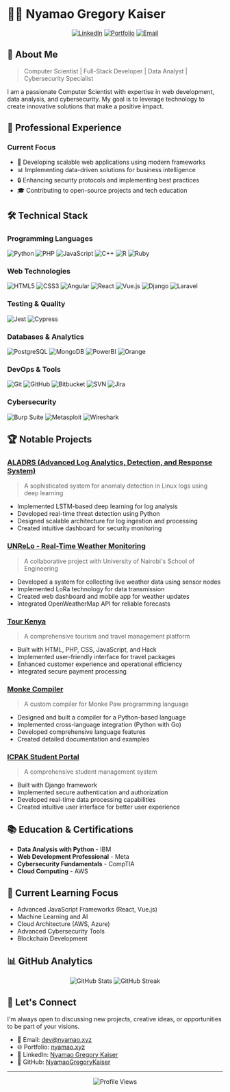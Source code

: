 # 👨‍💻 Nyamao Gregory Kaiser

<div align="center">
  
  [![LinkedIn](https://img.shields.io/badge/LinkedIn-0077B5?style=for-the-badge&logo=linkedin&logoColor=white)](https://www.linkedin.com/in/nyamao-gregory-kaiser/)
  [![Portfolio](https://img.shields.io/badge/Portfolio-000000?style=for-the-badge&logo=About.me&logoColor=white)](https://nyamao.xyz)
  [![Email](https://img.shields.io/badge/Email-D14836?style=for-the-badge&logo=gmail&logoColor=white)](mailto:dev@nyamao.xyz)
  
</div>

## 🚀 About Me

> Computer Scientist | Full-Stack Developer | Data Analyst | Cybersecurity Specialist

I am a passionate Computer Scientist with expertise in web development, data analysis, and cybersecurity. My goal is to leverage technology to create innovative solutions that make a positive impact.

## 💼 Professional Experience

### Current Focus
- 🔧 Developing scalable web applications using modern frameworks
- 📊 Implementing data-driven solutions for business intelligence
- 🔒 Enhancing security protocols and implementing best practices
- 🎓 Contributing to open-source projects and tech education

## 🛠️ Technical Stack

### Programming Languages
![Python](https://img.shields.io/badge/Python-3776AB?style=for-the-badge&logo=python&logoColor=white)
![PHP](https://img.shields.io/badge/PHP-777BB4?style=for-the-badge&logo=php&logoColor=white)
![JavaScript](https://img.shields.io/badge/JavaScript-F7DF1E?style=for-the-badge&logo=javascript&logoColor=black)
![C++](https://img.shields.io/badge/C++-00599C?style=for-the-badge&logo=c%2B%2B&logoColor=white)
![R](https://img.shields.io/badge/R-276DC3?style=for-the-badge&logo=r&logoColor=white)
![Ruby](https://img.shields.io/badge/Ruby-CC342D?style=for-the-badge&logo=ruby&logoColor=white)

### Web Technologies
![HTML5](https://img.shields.io/badge/HTML5-E34F26?style=for-the-badge&logo=html5&logoColor=white)
![CSS3](https://img.shields.io/badge/CSS3-1572B6?style=for-the-badge&logo=css3&logoColor=white)
![Angular](https://img.shields.io/badge/Angular-DD0031?style=for-the-badge&logo=angular&logoColor=white)
![React](https://img.shields.io/badge/React-20232A?style=for-the-badge&logo=react&logoColor=61DAFB)
![Vue.js](https://img.shields.io/badge/Vue.js-4FC08D?style=for-the-badge&logo=vue.js&logoColor=white)
![Django](https://img.shields.io/badge/Django-092E20?style=for-the-badge&logo=django&logoColor=white)
![Laravel](https://img.shields.io/badge/Laravel-FF2D20?style=for-the-badge&logo=laravel&logoColor=white)

### Testing & Quality
![Jest](https://img.shields.io/badge/Jest-C21325?style=for-the-badge&logo=jest&logoColor=white)
![Cypress](https://img.shields.io/badge/Cypress-17202C?style=for-the-badge&logo=cypress&logoColor=white)

### Databases & Analytics
![PostgreSQL](https://img.shields.io/badge/PostgreSQL-336791?style=for-the-badge&logo=postgresql&logoColor=white)
![MongoDB](https://img.shields.io/badge/MongoDB-4EA94B?style=for-the-badge&logo=mongodb&logoColor=white)
![PowerBI](https://img.shields.io/badge/PowerBI-F2C811?style=for-the-badge&logo=powerbi&logoColor=black)
![Orange](https://img.shields.io/badge/Orange-FFA500?style=for-the-badge&logo=orange&logoColor=white)

### DevOps & Tools
![Git](https://img.shields.io/badge/Git-F05032?style=for-the-badge&logo=git&logoColor=white)
![GitHub](https://img.shields.io/badge/GitHub-181717?style=for-the-badge&logo=github&logoColor=white)
![Bitbucket](https://img.shields.io/badge/Bitbucket-0052CC?style=for-the-badge&logo=bitbucket&logoColor=white)
![SVN](https://img.shields.io/badge/SVN-809CC9?style=for-the-badge&logo=subversion&logoColor=white)
![Jira](https://img.shields.io/badge/Jira-0052CC?style=for-the-badge&logo=jira&logoColor=white)

### Cybersecurity
![Burp Suite](https://img.shields.io/badge/Burp_Suite-FF5722?style=for-the-badge&logo=burpsuite&logoColor=white)
![Metasploit](https://img.shields.io/badge/Metasploit-000000?style=for-the-badge&logo=metasploit&logoColor=white)
![Wireshark](https://img.shields.io/badge/Wireshark-1679A7?style=for-the-badge&logo=wireshark&logoColor=white)

## 🏆 Notable Projects

### [ALADRS (Advanced Log Analytics, Detection, and Response System)](https://github.com/NyamaoGregoryKaiser/ALARDS)
> A sophisticated system for anomaly detection in Linux logs using deep learning
- Implemented LSTM-based deep learning for log analysis
- Developed real-time threat detection using Python
- Designed scalable architecture for log ingestion and processing
- Created intuitive dashboard for security monitoring

### [UNReLo - Real-Time Weather Monitoring](https://github.com/NyamaoGregoryKaiser/UNReLo)
> A collaborative project with University of Nairobi's School of Engineering
- Developed a system for collecting live weather data using sensor nodes
- Implemented LoRa technology for data transmission
- Created web dashboard and mobile app for weather updates
- Integrated OpenWeatherMap API for reliable forecasts

### [Tour Kenya](https://tour-website)
> A comprehensive tourism and travel management platform
- Built with HTML, PHP, CSS, JavaScript, and Hack
- Implemented user-friendly interface for travel packages
- Enhanced customer experience and operational efficiency
- Integrated secure payment processing

### [Monke Compiler](https://compiler)
> A custom compiler for Monke Paw programming language
- Designed and built a compiler for a Python-based language
- Implemented cross-language integration (Python with Go)
- Developed comprehensive language features
- Created detailed documentation and examples

### [ICPAK Student Portal](https://github.com/NyamaoGregoryKaiser/whole-icpak)
> A comprehensive student management system
- Built with Django framework
- Implemented secure authentication and authorization
- Developed real-time data processing capabilities
- Created intuitive user interface for better user experience

## 📚 Education & Certifications

- **Data Analysis with Python** - IBM
- **Web Development Professional** - Meta
- **Cybersecurity Fundamentals** - CompTIA
- **Cloud Computing** - AWS

## 🌱 Current Learning Focus

- Advanced JavaScript Frameworks (React, Vue.js)
- Machine Learning and AI
- Cloud Architecture (AWS, Azure)
- Advanced Cybersecurity Tools
- Blockchain Development

## 📊 GitHub Analytics

<div align="center">
  <img src="https://github-readme-stats.vercel.app/api?username=NyamaoGregoryKaiser&show_icons=true&theme=radical" alt="GitHub Stats" />
  <img src="https://github-readme-streak-stats.herokuapp.com/?user=NyamaoGregoryKaiser&theme=radical" alt="GitHub Streak" />
</div>

## 🤝 Let's Connect

I'm always open to discussing new projects, creative ideas, or opportunities to be part of your visions.

- 📧 Email: dev@nyamao.xyz
- 🌐 Portfolio: [nyamao.xyz](https://nyamao.xyz)
- 💼 LinkedIn: [Nyamao Gregory Kaiser](https://www.linkedin.com/in/nyamao-gregory-kaiser/)
- 🐙 GitHub: [NyamaoGregoryKaiser](https://github.com/NyamaoGregoryKaiser)

---

<div align="center">
  <img src="https://komarev.com/ghpvc/?username=NyamaoGregoryKaiser&style=flat-square&color=blue" alt="Profile Views"/>
</div> 
